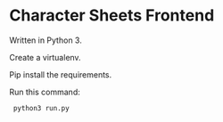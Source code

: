 # Character Sheets Frontend

Written in Python 3.

Create a virtualenv.

Pip install the requirements.

Run this command:

<code> python3 run.py </code>